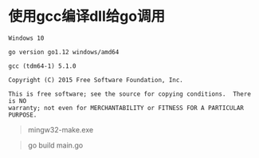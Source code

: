 # 使用gcc编译dll给go调用

```
Windows 10

go version go1.12 windows/amd64

gcc (tdm64-1) 5.1.0

Copyright (C) 2015 Free Software Foundation, Inc.

This is free software; see the source for copying conditions.  There is NO
warranty; not even for MERCHANTABILITY or FITNESS FOR A PARTICULAR PURPOSE.
```

> mingw32-make.exe

> go build main.go

